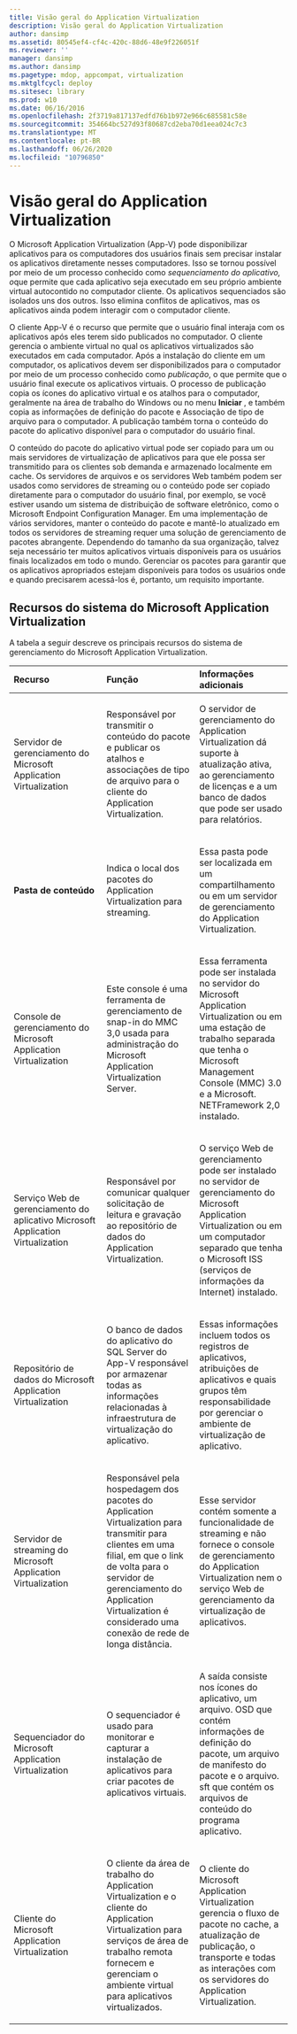 ```yaml
---
title: Visão geral do Application Virtualization
description: Visão geral do Application Virtualization
author: dansimp
ms.assetid: 80545ef4-cf4c-420c-88d6-48e9f226051f
ms.reviewer: ''
manager: dansimp
ms.author: dansimp
ms.pagetype: mdop, appcompat, virtualization
ms.mktglfcycl: deploy
ms.sitesec: library
ms.prod: w10
ms.date: 06/16/2016
ms.openlocfilehash: 2f3719a817137edfd76b1b972e966c685581c58e
ms.sourcegitcommit: 354664bc527d93f80687cd2eba70d1eea024c7c3
ms.translationtype: MT
ms.contentlocale: pt-BR
ms.lasthandoff: 06/26/2020
ms.locfileid: "10796850"
---
```

# Visão geral do Application Virtualization


O Microsoft Application Virtualization (App-V) pode disponibilizar aplicativos para os computadores dos usuários finais sem precisar instalar os aplicativos diretamente nesses computadores. Isso se tornou possível por meio de um processo conhecido como *sequenciamento do aplicativo, o*que permite que cada aplicativo seja executado em seu próprio ambiente virtual autocontido no computador cliente. Os aplicativos sequenciados são isolados uns dos outros. Isso elimina conflitos de aplicativos, mas os aplicativos ainda podem interagir com o computador cliente.

O cliente App-V é o recurso que permite que o usuário final interaja com os aplicativos após eles terem sido publicados no computador. O cliente gerencia o ambiente virtual no qual os aplicativos virtualizados são executados em cada computador. Após a instalação do cliente em um computador, os aplicativos devem ser disponibilizados para o computador por meio de um processo conhecido como *publicação*, o que permite que o usuário final execute os aplicativos virtuais. O processo de publicação copia os ícones do aplicativo virtual e os atalhos para o computador, geralmente na área de trabalho do Windows ou no menu **Iniciar** , e também copia as informações de definição do pacote e Associação de tipo de arquivo para o computador. A publicação também torna o conteúdo do pacote do aplicativo disponível para o computador do usuário final.

O conteúdo do pacote do aplicativo virtual pode ser copiado para um ou mais servidores de virtualização de aplicativos para que ele possa ser transmitido para os clientes sob demanda e armazenado localmente em cache. Os servidores de arquivos e os servidores Web também podem ser usados como servidores de streaming ou o conteúdo pode ser copiado diretamente para o computador do usuário final, por exemplo, se você estiver usando um sistema de distribuição de software eletrônico, como o Microsoft Endpoint Configuration Manager. Em uma implementação de vários servidores, manter o conteúdo do pacote e mantê-lo atualizado em todos os servidores de streaming requer uma solução de gerenciamento de pacotes abrangente. Dependendo do tamanho da sua organização, talvez seja necessário ter muitos aplicativos virtuais disponíveis para os usuários finais localizados em todo o mundo. Gerenciar os pacotes para garantir que os aplicativos apropriados estejam disponíveis para todos os usuários onde e quando precisarem acessá-los é, portanto, um requisito importante.

## Recursos do sistema do Microsoft Application Virtualization


A tabela a seguir descreve os principais recursos do sistema de gerenciamento do Microsoft Application Virtualization.

<table>
<colgroup>
<col width="33%" />
<col width="33%" />
<col width="33%" />
</colgroup>
<thead>
<tr class="header">
<th align="left">Recurso</th>
<th align="left">Função</th>
<th align="left">Informações adicionais</th>
</tr>
</thead>
<tbody>
<tr class="odd">
<td align="left"><p>Servidor de gerenciamento do Microsoft Application Virtualization</p></td>
<td align="left"><p>Responsável por transmitir o conteúdo do pacote e publicar os atalhos e associações de tipo de arquivo para o cliente do Application Virtualization.</p></td>
<td align="left"><p>O servidor de gerenciamento do Application Virtualization dá suporte à atualização ativa, ao gerenciamento de licenças e a um banco de dados que pode ser usado para relatórios.</p></td>
</tr>
<tr class="even">
<td align="left"><p><strong>Pasta de conteúdo </strong></p></td>
<td align="left"><p>Indica o local dos pacotes do Application Virtualization para streaming.</p></td>
<td align="left"><p>Essa pasta pode ser localizada em um compartilhamento ou em um servidor de gerenciamento do Application Virtualization.</p></td>
</tr>
<tr class="odd">
<td align="left"><p>Console de gerenciamento do Microsoft Application Virtualization</p></td>
<td align="left"><p>Este console é uma ferramenta de gerenciamento de snap-in do MMC 3,0 usada para administração do Microsoft Application Virtualization Server.</p></td>
<td align="left"><p>Essa ferramenta pode ser instalada no servidor do Microsoft Application Virtualization ou em uma estação de trabalho separada que tenha o Microsoft Management Console (MMC) 3.0 e a Microsoft. NETFramework 2,0 instalado.</p></td>
</tr>
<tr class="even">
<td align="left"><p>Serviço Web de gerenciamento do aplicativo Microsoft Application Virtualization</p></td>
<td align="left"><p>Responsável por comunicar qualquer solicitação de leitura e gravação ao repositório de dados do Application Virtualization.</p></td>
<td align="left"><p>O serviço Web de gerenciamento pode ser instalado no servidor de gerenciamento do Microsoft Application Virtualization ou em um computador separado que tenha o Microsoft ISS (serviços de informações da Internet) instalado.</p></td>
</tr>
<tr class="odd">
<td align="left"><p>Repositório de dados do Microsoft Application Virtualization</p></td>
<td align="left"><p>O banco de dados do aplicativo do SQL Server do App-V responsável por armazenar todas as informações relacionadas à infraestrutura de virtualização do aplicativo.</p></td>
<td align="left"><p>Essas informações incluem todos os registros de aplicativos, atribuições de aplicativos e quais grupos têm responsabilidade por gerenciar o ambiente de virtualização de aplicativo.</p></td>
</tr>
<tr class="even">
<td align="left"><p>Servidor de streaming do Microsoft Application Virtualization</p></td>
<td align="left"><p>Responsável pela hospedagem dos pacotes do Application Virtualization para transmitir para clientes em uma filial, em que o link de volta para o servidor de gerenciamento do Application Virtualization é considerado uma conexão de rede de longa distância.</p></td>
<td align="left"><p>Esse servidor contém somente a funcionalidade de streaming e não fornece o console de gerenciamento do Application Virtualization nem o serviço Web de gerenciamento da virtualização de aplicativos.</p></td>
</tr>
<tr class="odd">
<td align="left"><p>Sequenciador do Microsoft Application Virtualization</p></td>
<td align="left"><p>O sequenciador é usado para monitorar e capturar a instalação de aplicativos para criar pacotes de aplicativos virtuais.</p></td>
<td align="left"><p>A saída consiste nos ícones do aplicativo, um arquivo. OSD que contém informações de definição do pacote, um arquivo de manifesto do pacote e o arquivo. sft que contém os arquivos de conteúdo do programa aplicativo.</p></td>
</tr>
<tr class="even">
<td align="left"><p>Cliente do Microsoft Application Virtualization</p></td>
<td align="left"><p>O cliente da área de trabalho do Application Virtualization e o cliente do Application Virtualization para serviços de área de trabalho remota fornecem e gerenciam o ambiente virtual para aplicativos virtualizados.</p></td>
<td align="left"><p>O cliente do Microsoft Application Virtualization gerencia o fluxo de pacote no cache, a atualização de publicação, o transporte e todas as interações com os servidores do Application Virtualization.</p></td>
</tr>
</tbody>
</table>

 

 

 






